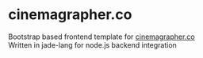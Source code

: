 # cinemagrapher.co

Bootstrap based frontend template for <a href="http://cinemagrapher.co">cinemagrapher.co</a><br>
Written in jade-lang for node.js backend integration

